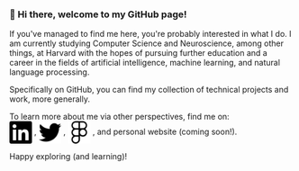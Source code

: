 ### 👋 Hi there, welcome to my GitHub page!

If you've managed to find me here, you're probably interested in what I do. I am currently studying Computer Science and Neuroscience, among other things, at Harvard with the hopes of pursuing further education and a career in the fields of artificial intelligence, machine learning, and natural language processing. 

Specifically on GitHub, you can find my collection of technical projects and work, more generally. 

To learn more about me via other perspectives, find me on:<br>
<a href="https://www.linkedin.com/in/aikaaldayarova"><img src="images/linkedin.svg" align="center" target="_blank" height="40"></a> , 
<a href="https://twitter.com/AAldayarova"><img src="images/twitter.svg" align="center" target="_blank" height="40"></a> ,
<a href="https://www.figma.com/@aikaaldayarova"><img src="images/figma.svg" align="center" target="_blank" height="40"></a> , 
and personal website (coming soon!).

Happy exploring (and learning)!
<!--
**aaldayarova/aaldayarova** is a ✨ _special_ ✨ repository because its `README.md` (this file) appears on your GitHub profile.

Here are some ideas to get you started:

- 🔭 I’m currently working on ...
- 🌱 I’m currently learning ...
- 👯 I’m looking to collaborate on ...
- 🤔 I’m looking for help with ...
- 💬 Ask me about ...
- 📫 How to reach me: ...
- 😄 Pronouns: ...
- ⚡ Fun fact: ...
-->

